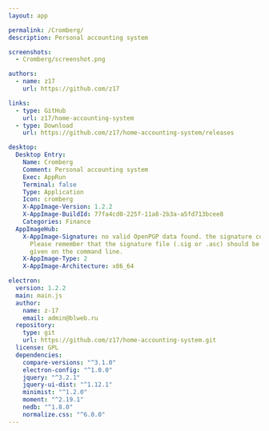 ```yaml
---
layout: app

permalink: /Cromberg/
description: Personal accounting system

screenshots:
  - Cromberg/screenshot.png

authors:
  - name: z17
    url: https://github.com/z17

links:
  - type: GitHub
    url: z17/home-accounting-system
  - type: Download
    url: https://github.com/z17/home-accounting-system/releases

desktop:
  Desktop Entry:
    Name: Cromberg
    Comment: Personal accounting system
    Exec: AppRun
    Terminal: false
    Type: Application
    Icon: cromberg
    X-AppImage-Version: 1.2.2
    X-AppImage-BuildId: 77fa4cd0-225f-11a8-2b3a-a5fd713bcee8
    Categories: Finance
  AppImageHub:
    X-AppImage-Signature: no valid OpenPGP data found. the signature could not be verified.
      Please remember that the signature file (.sig or .asc) should be the first file
      given on the command line.
    X-AppImage-Type: 2
    X-AppImage-Architecture: x86_64

electron:
  version: 1.2.2
  main: main.js
  author:
    name: z-17
    email: admin@blweb.ru
  repository:
    type: git
    url: https://github.com/z17/home-accounting-system.git
  license: GPL
  dependencies:
    compare-versions: "^3.1.0"
    electron-config: "^1.0.0"
    jquery: "^3.2.1"
    jquery-ui-dist: "^1.12.1"
    minimist: "^1.2.0"
    moment: "^2.19.1"
    nedb: "^1.8.0"
    normalize.css: "^6.0.0"
---
```


